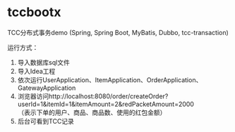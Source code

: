 # tccbootx
TCC分布式事务demo (Spring, Spring Boot, MyBatis, Dubbo, tcc-transaction)

运行方式：<br/>
1. 导入数据库sql文件<br/>
2. 导入Idea工程<br/>
3. 依次运行UserApplication、ItemApplication、OrderApplication、GatewayApplication<br/>
4. 浏览器访问http://localhost:8080/order/createOrder?userId=1&itemId=1&itemAmount=2&redPacketAmount=2000<br/>
 （表示下单的用户、商品、商品数、使用的红包金额）<br/>
5. 后台可看到TCC记录
